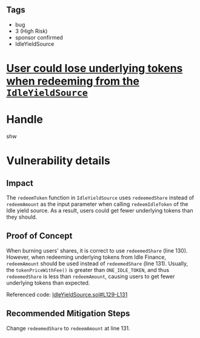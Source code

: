 ## Tags

- bug
- 3 (High Risk)
- sponsor confirmed
- IdleYieldSource

# [User could lose underlying tokens when redeeming from the `IdleYieldSource`](https://github.com/code-423n4/2021-06-pooltogether-findings/issues/120) 

# Handle

shw


# Vulnerability details

## Impact

The `redeemToken` function in `IdleYieldSource` uses `redeemedShare` instead of `redeemAmount` as the input parameter when calling `redeemIdleToken` of the Idle yield source. As a result, users could get fewer underlying tokens than they should.

## Proof of Concept

When burning users' shares, it is correct to use `redeemedShare` (line 130). However, when redeeming underlying tokens from Idle Finance, `redeemAmount` should be used instead of `redeemedShare` (line 131). Usually, the `tokenPriceWithFee()` is greater than `ONE_IDLE_TOKEN`, and thus `redeemedShare` is less than `redeemAmount`, causing users to get fewer underlying tokens than expected.

Referenced code:
[IdleYieldSource.sol#L129-L131](https://github.com/code-423n4/2021-06-pooltogether/blob/main/contracts/yield-source/IdleYieldSource.sol#L129-L131)

## Recommended Mitigation Steps

Change `redeemedShare` to `redeemAmount` at line 131.

